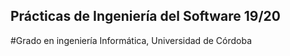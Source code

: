## Prácticas de Ingeniería del Software 19/20
#Grado en ingeniería Informática, Universidad de Córdoba
